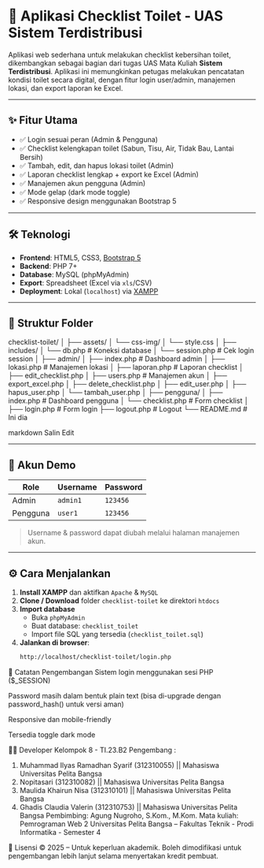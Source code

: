 # 🚽 Aplikasi Checklist Toilet - UAS Sistem Terdistribusi

Aplikasi web sederhana untuk melakukan checklist kebersihan toilet, dikembangkan sebagai bagian dari tugas UAS Mata Kuliah **Sistem Terdistribusi**. Aplikasi ini memungkinkan petugas melakukan pencatatan kondisi toilet secara digital, dengan fitur login user/admin, manajemen lokasi, dan export laporan ke Excel.

---

## ✨ Fitur Utama

- ✅ Login sesuai peran (Admin & Pengguna)
- ✅ Checklist kelengkapan toilet (Sabun, Tisu, Air, Tidak Bau, Lantai Bersih)
- ✅ Tambah, edit, dan hapus lokasi toilet (Admin)
- ✅ Laporan checklist lengkap + export ke Excel (Admin)
- ✅ Manajemen akun pengguna (Admin)
- ✅ Mode gelap (dark mode toggle)
- ✅ Responsive design menggunakan Bootstrap 5

---

## 🛠️ Teknologi

- **Frontend**: HTML5, CSS3, [Bootstrap 5](https://getbootstrap.com)
- **Backend**: PHP 7+
- **Database**: MySQL (phpMyAdmin)
- **Export**: Spreadsheet (Excel via `xls`/CSV)
- **Deployment**: Lokal (`localhost`) via [XAMPP](https://www.apachefriends.org)

---

## 📂 Struktur Folder

checklist-toilet/
│
├── assets/
│ └── css-img/
│ └── style.css
│
├── includes/
│ └── db.php # Koneksi database
│ └── session.php # Cek login session
│
├── admin/
│ ├── index.php # Dashboard admin
│ ├── lokasi.php # Manajemen lokasi
│ ├── laporan.php # Laporan checklist
│ ├── edit_checklist.php
│ ├── users.php # Manajemen akun
│ ├── export_excel.php
│ ├── delete_checklist.php
│ ├── edit_user.php
│ ├── hapus_user.php
│ └── tambah_user.php
│
├── pengguna/
│ ├── index.php # Dashboard pengguna
│ └── checklist.php # Form checklist
│
├── login.php # Form login
├── logout.php # Logout
└── README.md # Ini dia

markdown
Salin
Edit

---

## 🔑 Akun Demo

| Role    | Username | Password |
|---------|----------|----------|
| Admin   | `admin1` | `123456` |
| Pengguna| `user1`  | `123456` |

> Username & password dapat diubah melalui halaman manajemen akun.

---

## ⚙️ Cara Menjalankan

1. **Install XAMPP** dan aktifkan `Apache` & `MySQL`
2. **Clone / Download** folder `checklist-toilet` ke direktori `htdocs`
3. **Import database**
   - Buka `phpMyAdmin`
   - Buat database: `checklist_toilet`
   - Import file SQL yang tersedia (`checklist_toilet.sql`)
4. **Jalankan di browser**:
   ```bash
   http://localhost/checklist-toilet/login.php
📌 Catatan Pengembangan
Sistem login menggunakan sesi PHP ($_SESSION)

Password masih dalam bentuk plain text (bisa di-upgrade dengan password_hash() untuk versi aman)

Responsive dan mobile-friendly

Tersedia toggle dark mode

👨‍💻 Developer
Kelompok 8 - TI.23.B2
Pengembang : 
1. Muhammad Ilyas Ramadhan Syarif (312310055) || Mahasiswa Universitas Pelita Bangsa
2. Nopitasari (312310082) || Mahasiswa Universitas Pelita Bangsa
3. Maulida Khairun Nisa (312310101) || Mahasiswa Universitas Pelita Bangsa
4. Ghadis Claudia Valerin (312310753) || Mahasiswa Universitas Pelita Bangsa
Pembimbing: Agung Nugroho, S.Kom., M.Kom.
Mata kuliah: Pemrograman Web 2
Universitas Pelita Bangsa – Fakultas Teknik - Prodi Informatika - Semester 4 

📄 Lisensi
© 2025 – Untuk keperluan akademik.
Boleh dimodifikasi untuk pengembangan lebih lanjut selama menyertakan kredit pembuat.
